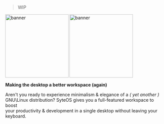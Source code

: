 > WIP
<div>
  <img align="left" alt="banner" width="200" src="https://github.com/syteos/.github/raw/main/profile/assets/banner-dark.png#gh-dark-mode-only">
  <img alt="banner" width="200" src="https://github.com/syteos/.github/raw/main/profile/assets/banner-light.png#gh-light-mode-only">
</div>

**Making the desktop a better workspace (again)**  

Aren't you ready to experience minimalism & elegance of a *( yet another )*   
GNU\Linux distribution? SyteOS gives you a full-featured workspace to boost   
your productivity & development in a single desktop without leaving your   
keyboard.
